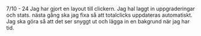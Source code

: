 
7/10 - 24
Jag har gjort en layout till clickern.
Jag hal laggt in uppgraderingar och stats.
nästa gång ska jag fixa så att totalclicks uppdateras automatiskt. Jag ska göra så att det ser snyggt ut och lägga in en bakgrund när jag har tid.